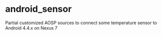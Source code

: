 # android_sensor
Partial customized AOSP sources to connect some temperature sensor to Android 4.4.x on Nexus 7
